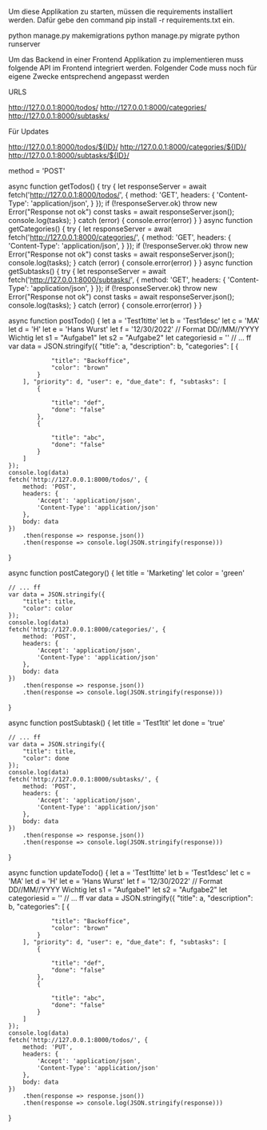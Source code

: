 

Um diese Applikation zu starten, müssen die requirements installiert werden.
Dafür gebe den command pip install -r requirements.txt ein.

 python manage.py makemigrations
 python manage.py migrate
 python runserver

Um das Backend in einer Frontend Applikation zu implementieren muss folgende API im Frontend integriert werden.
Folgender Code muss noch für eigene Zwecke entsprechend angepasst werden


URLS

http://127.0.0.1:8000/todos/
http://127.0.0.1:8000/categories/
http://127.0.0.1:8000/subtasks/

Für Updates 

http://127.0.0.1:8000/todos/${ID}/
http://127.0.0.1:8000/categories/${ID}/
http://127.0.0.1:8000/subtasks/${ID}/

method = 'POST'


async function getTodos() {
    try {
        let responseServer = await fetch('http://127.0.0.1:8000/todos/', { method: 'GET', headers: { 'Content-Type': 'application/json', } });
        if (!responseServer.ok)
            throw new Error("Response not ok")
        const tasks = await responseServer.json();
        console.log(tasks);
    }
    catch (error) {
        console.error(error)
    }
}
async function getCategories() {
    try {
        let responseServer = await fetch('http://127.0.0.1:8000/categories/', { method: 'GET', headers: { 'Content-Type': 'application/json', } });
        if (!responseServer.ok)
            throw new Error("Response not ok")
        const tasks = await responseServer.json();
        console.log(tasks);
    }
    catch (error) {
        console.error(error)
    }
}
async function getSubtasks() {
    try {
        let responseServer = await fetch('http://127.0.0.1:8000/subtasks/', { method: 'GET', headers: { 'Content-Type': 'application/json', } });
        if (!responseServer.ok)
            throw new Error("Response not ok")
        const tasks = await responseServer.json();
        console.log(tasks);
    }
    catch (error) {
        console.error(error)
    }
}


async function postTodo() {
    let a = 'Test1titte'
    let b = 'Test1desc'
    let c = 'MA'
    let d = 'H'
    let e = 'Hans Wurst'
    let f = '12/30/2022' // Format DD//MM//YYYY Wichtig
    let s1 = "Aufgabe1"
    let s2 = "Aufgabe2"
    let categoriesid = ''
    // ... ff
    var data = JSON.stringify({
        "title": a, "description": b, "categories": [
            {
               
                "title": "Backoffice",
                "color": "brown"
            }
        ], "priority": d, "user": e, "due_date": f, "subtasks": [
            {

                "title": "def",
                "done": "false"
            },
            {

                "title": "abc",
                "done": "false"
            }
        ]
    });
    console.log(data)
    fetch('http://127.0.0.1:8000/todos/', {
        method: 'POST',
        headers: {
            'Accept': 'application/json',
            'Content-Type': 'application/json'
        },
        body: data
    })
        .then(response => response.json())
        .then(response => console.log(JSON.stringify(response)))
}

async function postCategory() {
    let title = 'Marketing'
    let color = 'green'

    // ... ff
    var data = JSON.stringify({
        "title": title,
        "color": color
    });
    console.log(data)
    fetch('http://127.0.0.1:8000/categories/', {
        method: 'POST',
        headers: {
            'Accept': 'application/json',
            'Content-Type': 'application/json'
        },
        body: data
    })
        .then(response => response.json())
        .then(response => console.log(JSON.stringify(response)))
}

async function postSubtask() {
    let title = 'Test1tit'
    let done = 'true'

    // ... ff
    var data = JSON.stringify({
        "title": title,
        "color": done
    });
    console.log(data)
    fetch('http://127.0.0.1:8000/subtasks/', {
        method: 'POST',
        headers: {
            'Accept': 'application/json',
            'Content-Type': 'application/json'
        },
        body: data
    })
        .then(response => response.json())
        .then(response => console.log(JSON.stringify(response)))
}

async function updateTodo() {
    let a = 'Test1titte'
    let b = 'Test1desc'
    let c = 'MA'
    let d = 'H'
    let e = 'Hans Wurst'
    let f = '12/30/2022' // Format DD//MM//YYYY Wichtig
    let s1 = "Aufgabe1"
    let s2 = "Aufgabe2"
    let categoriesid = ''
    // ... ff
    var data = JSON.stringify({
        "title": a, "description": b, "categories": [
            {
               
                "title": "Backoffice",
                "color": "brown"
            }
        ], "priority": d, "user": e, "due_date": f, "subtasks": [
            {

                "title": "def",
                "done": "false"
            },
            {

                "title": "abc",
                "done": "false"
            }
        ]
    });
    console.log(data)
    fetch('http://127.0.0.1:8000/todos/', {
        method: 'PUT',
        headers: {
            'Accept': 'application/json',
            'Content-Type': 'application/json'
        },
        body: data
    })
        .then(response => response.json())
        .then(response => console.log(JSON.stringify(response)))
}